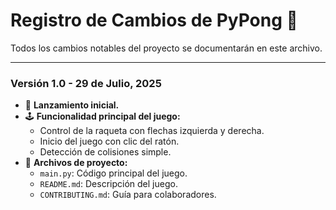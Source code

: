 # Registro de Cambios de PyPong 🏓

Todos los cambios notables del proyecto se documentarán en este archivo.

---

### Versión 1.0 - 29 de Julio, 2025

* 🎉 **Lanzamiento inicial.**
* 🕹️ **Funcionalidad principal del juego:**
    * Control de la raqueta con flechas izquierda y derecha.
    * Inicio del juego con clic del ratón.
    * Detección de colisiones simple.
* 📄 **Archivos de proyecto:**
    * `main.py`: Código principal del juego.
    * `README.md`: Descripción del juego.
    * `CONTRIBUTING.md`: Guía para colaboradores.
    
